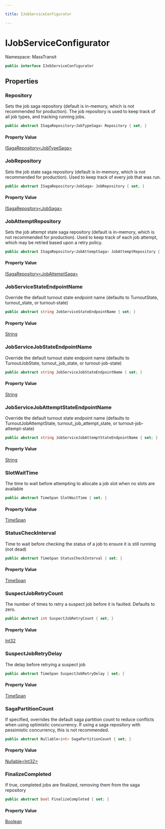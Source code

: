 ```yaml
---

title: IJobServiceConfigurator

---
```


# IJobServiceConfigurator

Namespace: MassTransit

```csharp
public interface IJobServiceConfigurator
```

## Properties

### **Repository**

Sets the job saga repository (default is in-memory, which is not recommended for production).
 The job repository is used to keep track of all job types, and tracking running jobs.

```csharp
public abstract ISagaRepository<JobTypeSaga> Repository { set; }
```

#### Property Value

[ISagaRepository\<JobTypeSaga\>](../../masstransit-abstractions/masstransit/isagarepository-1)<br/>

### **JobRepository**

Sets the job state saga repository (default is in-memory, which is not recommended for production).
 Used to keep track of every job that was run.

```csharp
public abstract ISagaRepository<JobSaga> JobRepository { set; }
```

#### Property Value

[ISagaRepository\<JobSaga\>](../../masstransit-abstractions/masstransit/isagarepository-1)<br/>

### **JobAttemptRepository**

Sets the job attempt state saga repository (default is in-memory, which is not recommended for production).
 Used to keep track of each job attempt, which may be retried based upon a retry policy.

```csharp
public abstract ISagaRepository<JobAttemptSaga> JobAttemptRepository { set; }
```

#### Property Value

[ISagaRepository\<JobAttemptSaga\>](../../masstransit-abstractions/masstransit/isagarepository-1)<br/>

### **JobServiceStateEndpointName**

Override the default turnout state endpoint name (defaults to TurnoutState, turnout_state, or turnout-state)

```csharp
public abstract string JobServiceStateEndpointName { set; }
```

#### Property Value

[String](https://learn.microsoft.com/en-us/dotnet/api/system.string)<br/>

### **JobServiceJobStateEndpointName**

Override the default turnout state endpoint name (defaults to TurnoutJobState, turnout_job_state, or turnout-job-state)

```csharp
public abstract string JobServiceJobStateEndpointName { set; }
```

#### Property Value

[String](https://learn.microsoft.com/en-us/dotnet/api/system.string)<br/>

### **JobServiceJobAttemptStateEndpointName**

Override the default turnout state endpoint name (defaults to TurnoutJobAttemptState, turnout_job_attempt_state, or turnout-job-attempt-state)

```csharp
public abstract string JobServiceJobAttemptStateEndpointName { set; }
```

#### Property Value

[String](https://learn.microsoft.com/en-us/dotnet/api/system.string)<br/>

### **SlotWaitTime**

The time to wait before attempting to allocate a job slot when no slots are available

```csharp
public abstract TimeSpan SlotWaitTime { set; }
```

#### Property Value

[TimeSpan](https://learn.microsoft.com/en-us/dotnet/api/system.timespan)<br/>

### **StatusCheckInterval**

Time to wait before checking the status of a job to ensure it is still running (not dead)

```csharp
public abstract TimeSpan StatusCheckInterval { set; }
```

#### Property Value

[TimeSpan](https://learn.microsoft.com/en-us/dotnet/api/system.timespan)<br/>

### **SuspectJobRetryCount**

The number of times to retry a suspect job before it is faulted. Defaults to zero.

```csharp
public abstract int SuspectJobRetryCount { set; }
```

#### Property Value

[Int32](https://learn.microsoft.com/en-us/dotnet/api/system.int32)<br/>

### **SuspectJobRetryDelay**

The delay before retrying a suspect job

```csharp
public abstract TimeSpan SuspectJobRetryDelay { set; }
```

#### Property Value

[TimeSpan](https://learn.microsoft.com/en-us/dotnet/api/system.timespan)<br/>

### **SagaPartitionCount**

If specified, overrides the default saga partition count to reduce conflicts when using optimistic concurrency.
 If using a saga repository with pessimistic concurrency, this is not recommended.

```csharp
public abstract Nullable<int> SagaPartitionCount { set; }
```

#### Property Value

[Nullable\<Int32\>](https://learn.microsoft.com/en-us/dotnet/api/system.nullable-1)<br/>

### **FinalizeCompleted**

If true, completed jobs are finalized, removing them from the saga repository

```csharp
public abstract bool FinalizeCompleted { set; }
```

#### Property Value

[Boolean](https://learn.microsoft.com/en-us/dotnet/api/system.boolean)<br/>
